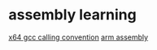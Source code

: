 # assembly learning

[x64 gcc calling convention](./call_convention/abi_x64_gcc.md)
[arm assembly](./call_convention/abi_arm.md)

